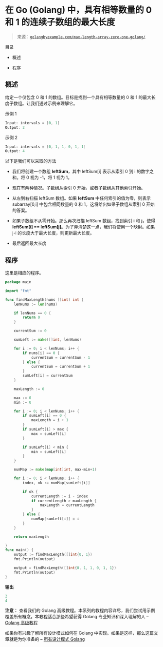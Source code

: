 <!--yml

类别：未分类

日期：2024-10-13 06:49:53

-->

# 在 Go (Golang) 中，具有相等数量的 0 和 1 的连续子数组的最大长度

> 来源：[`golangbyexample.com/max-length-array-zero-one-golang/`](https://golangbyexample.com/max-length-array-zero-one-golang/)

目录

+   概述

+   程序

## **概述**

给定一个仅包含 0 和 1 的数组。目标是找到一个具有相等数量的 0 和 1 的最大长度子数组。让我们通过示例来理解它。

示例 1

```go
Input: intervals = [0, 1]
Output: 2
```

示例 2

```go
Input: intervals = [0, 1, 1, 0, 1, 1]
Output: 4
```

以下是我们可以采取的方法

+   我们将创建一个数组 **leftSum**，其中 leftSum[i] 表示从索引 0 到 i 的数字之和。将 0 视为 -1，将 1 视为 1。

+   现在有两种情况。子数组从索引 0 开始，或者子数组从其他索引开始。

+   从左到右扫描 leftSum 数组。如果 **leftSum** 中任何索引的值为零，则表示 subarray[0,i] 中包含相同数量的 0 和 1。这将给出如果子数组从索引 0 开始的答案。

+   如果子数组不从零开始。那么再次扫描 leftSum 数组，找到索引 **i** 和 **j**，使得 **leftSum[i] == leftSum[j]**。为了弄清楚这一点，我们将使用一个映射。如果 j-i 的长度大于最大长度，则更新最大长度。

+   最后返回最大长度

## **程序**

这里是相应的程序。

```go
package main

import "fmt"

func findMaxLength(nums []int) int {
	lenNums := len(nums)

	if lenNums == 0 {
		return 0
	}

	currentSum := 0

	sumLeft := make([]int, lenNums)

	for i := 0; i < lenNums; i++ {
		if nums[i] == 0 {
			currentSum = currentSum - 1
		} else {
			currentSum = currentSum + 1
		}
		sumLeft[i] = currentSum
	}

	maxLength := 0

	max := 0
	min := 0

	for i := 0; i < lenNums; i++ {
		if sumLeft[i] == 0 {
			maxLength = i + 1
		}
		if sumLeft[i] > max {
			max = sumLeft[i]
		}

		if sumLeft[i] < min {
			min = sumLeft[i]
		}
	}

	numMap := make(map[int]int, max-min+1)

	for i := 0; i < lenNums; i++ {
		index, ok := numMap[sumLeft[i]]

		if ok {
			currentLength := i - index
			if currentLength > maxLength {
				maxLength = currentLength
			}
		} else {
			numMap[sumLeft[i]] = i
		}
	}

	return maxLength

}
func main() {
	output := findMaxLength([]int{0, 1})
	fmt.Println(output)

	output = findMaxLength([]int{0, 1, 1, 0, 1, 1})
	fmt.Println(output)
}
```

**输出**

```go
2
4
```

**注意：** 查看我们的 Golang 高级教程。本系列的教程内容详尽，我们尝试用示例覆盖所有概念。本教程适合那些希望获得 Golang 专业知识和深入理解的人 – [Golang 高级教程](https://golangbyexample.com/golang-comprehensive-tutorial/)

如果你有兴趣了解所有设计模式如何在 Golang 中实现。如果是这样，那么这篇文章就是为你准备的 – [所有设计模式 Golang](https://golangbyexample.com/all-design-patterns-golang/)


